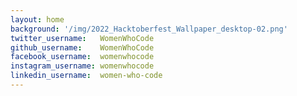 ```yaml
---
layout: home
background: '/img/2022_Hacktoberfest_Wallpaper_desktop-02.png' 
twitter_username:   WomenWhoCode
github_username:    WomenWhoCode
facebook_username:  womenwhocode
instagram_username: womenwhocode
linkedin_username:  women-who-code
---
```

